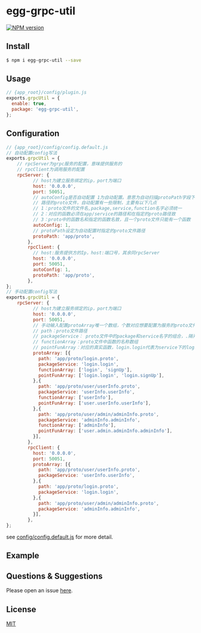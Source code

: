 # egg-grpc-util

[![NPM version][npm-image]][npm-url]

[npm-image]: https://img.shields.io/npm/v/egg-grpc-util.svg?style=flat-square
[npm-url]: https://npmjs.org/package/egg-grpc-util

<!--
Description here.
-->

## Install

```bash
$ npm i egg-grpc-util --save
```

## Usage

```js
// {app_root}/config/plugin.js
exports.grpcUtil = {
  enable: true,
  package: 'egg-grpc-util',
};
```

## Configuration

```js
// {app_root}/config/config.default.js
// 自动配置config写法
exports.grpcUtil = {
    // rpcServer为grpc服务的配置，意味提供服务的
    // rpcClient为调用服务的配置
    rpcServer: {
          // host为建立服务绑定的ip，port为端口
          host: '0.0.0.0',
          port: 50051,
          // autoConfig是否自动配置 1为自动配置。意思为自动扫描protoPath字段下的
          // 路径的proto文件，自动配置有一些限制，主要有以下几点
          // 1：proto文件的文件名,package,service,function名字必须统一
          // 2：对应的函数必须在app/service的路径和在指定的proto路径致
          // 3：proto中的函数名和指定的函数名致，且一个proto文件只能有一个函数
          autoConfig: 1,
          // protoPath设定为自动配置时指定的proto文件路径
          protoPath: 'app/proto',
        },
        rpcClient: {
          // host:服务提供方的Ip，host:端口号，其余同rpcServer
          host: '0.0.0.0',
          port: 50051,
          autoConfig: 1,
          protoPath: 'app/proto',
        },
};
// 手动配置config写法
exports.grpcUtil = {
    rpcServer: {
          // host为建立服务绑定的ip，port为端口
          host: '0.0.0.0',
          port: 50051,
          // 手动输入配置protoArray唯一个数组，个数对应想要配置为服务的proto文件
          // path：proto文件路径
          // packageService： proto文件中的package和service名字的组合，.隔开
          // functionArray：proto文件中函数的名称数组
          // pointFunArray：对应的真实函数，login.login代表为service下的login文件中的login函数
          protoArray: [{
            path: 'app/proto/login.proto',
            packageService: 'login.login',
            functionArray: ['login', 'signUp'],
            pointFunArray: ['login.login', 'login.signUp'],
          },{
            path: 'app/proto/user/userInfo.proto',
            packageService: 'userInfo.userInfo',
            functionArray: ['userInfo'],
            pointFunArray: ['user.userInfo.userInfo'],
          },{
            path: 'app/proto/user/admin/adminInfo.proto',
            packageService: 'adminInfo.adminInfo',
            functionArray: ['adminInfo'],
            pointFunArray: ['user.admin.adminInfo.adminInfo'],
          }],
        },
        rpcClient: {
          host: '0.0.0.0',
          port: 50051,
          protoArray: [{
            path: 'app/proto/user/userInfo.proto',
            packageService: 'userInfo.userInfo',
          },{
            path: 'app/proto/login.proto',
            packageService: 'login.login',
          },{
            path: 'app/proto/user/admin/adminInfo.proto',
            packageService: 'adminInfo.adminInfo',
          }],
        },
};
```

see [config/config.default.js](config/config.default.js) for more detail.

## Example

<!-- example here -->

## Questions & Suggestions

Please open an issue [here](https://github.com/eggjs/egg/issues).

## License

[MIT](LICENSE)
